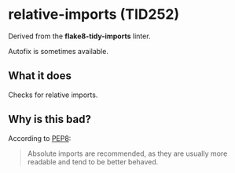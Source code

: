 # relative-imports (TID252)

Derived from the **flake8-tidy-imports** linter.

Autofix is sometimes available.

## What it does
Checks for relative imports.

## Why is this bad?
According to [PEP8](https://peps.python.org/pep-0008/#imports):
> Absolute imports are recommended, as they are usually more readable and tend to be better behaved.